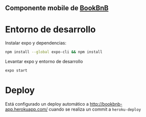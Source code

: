 ## Componente mobile de [BookBnB](https://taller-de-programacion-2.github.io/2020-10-04-trabajo-practico/)


Entorno de desarrollo
=======================

Instalar expo y dependencias:

```bash
npm install --global expo-cli && npm install
```

Levantar expo y entorno de desarrollo

```bash
expo start
```


Deploy
========

Está configurado un deploy automático a http://bookbnb-app.herokuapp.com/ cuando se realiza un commit a `heroku-deploy`

